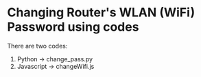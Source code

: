 # Changing Router's WLAN (WiFi) Password using codes

There are two codes:
1. Python -> change_pass.py
2. Javascript -> changeWifi.js
